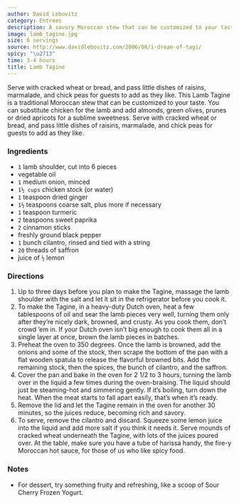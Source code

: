 ```yaml
---
author: David Lebovitz
category: Entrees
description: A savory Moroccan stew that can be customized to your taste.
image: lamb_tagine.jpg
size: 6 servings
source: http://www.davidlebovitz.com/2006/08/i-dream-of-tagi/
spicy: "\u2713"
time: 3-4 hours
title: Lamb Tagine
---
```


Serve with cracked wheat or bread, and pass little dishes of raisins, marmalade, and chick peas for guests to add as they like. This Lamb Tagine is a traditional Moroccan stew that can be customized to your taste. You can substitute chicken for the lamb and add almonds, green olives, prunes or dried apricots for a sublime sweetness. Serve with cracked wheat or bread, and pass little dishes of raisins, marmalade, and chick peas for guests to add as they like.

### Ingredients

* `1` lamb shoulder, cut into 6 pieces
* vegetable oil
* `1` medium onion, minced
* `1½ cups` chicken stock (or water)
* `1` teaspoon dried ginger
* `1½` teaspoons coarse salt, plus more if necessary
* `1` teaspoon turmeric
* `2` teaspoons sweet paprika
* `2` cinnamon sticks
* freshly ground black pepper
* `1` bunch cilantro, rinsed and tied with a string
* `20` threads of saffron
* juice of `½` lemon

### Directions

1. Up to three days before you plan to make the Tagine, massage the lamb shoulder with the salt and let it sit in the refrigerator before you cook it.
2. To make the Tagine, in a heavy-duty Dutch oven, heat a few tablespoons of oil and sear the lamb pieces very well, turning them only after they’re nicely dark, browned, and crusty. As you cook them, don’t crowd ’em in. If your Dutch oven isn’t big enough to cook them all in a single layer at once, brown the lamb pieces in batches.
3. Preheat the oven to 350 degrees. Once the lamb is browned, add the onions and some of the stock, then scrape the bottom of the pan with a flat wooden spatula to release the flavorful browned bits. Add the remaining stock, then the spices, the bunch of cilantro, and the saffron.
4. Cover the pan and bake in the oven for 2 1/2 to 3 hours, turning the lamb over in the liquid a few times during the oven-braising. The liquid should just be steaming-hot and simmering gently. If it’s boiling, turn down the heat. When the meat starts to fall apart easily, that’s when it’s ready.
5. Remove the lid and let the Tagine remain in the oven for another 30 minutes, so the juices reduce, becoming rich and savory.
6. To serve, remove the cilantro and discard. Squeeze some lemon juice into the liquid and add more salt if you think it needs it. Serve mounds of cracked wheat underneath the Tagine, with lots of the juices poured over. At the table, make sure you have a tube of harissa handy, the fire-y Moroccan hot sauce, for those of us who like spicy food.

### Notes

- For dessert, try something fruity and refreshing, like a scoop of Sour Cherry Frozen Yogurt.